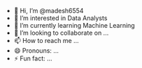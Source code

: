 - 👋 Hi, I’m @madesh6554
- 👀 I’m interested in Data Analysts
- 🌱 I’m currently learning Machine Learning
- 💞️ I’m looking to collaborate on ...
- 📫 How to reach me ...
- 😄 Pronouns: ...
- ⚡ Fun fact: ...

<!---
madesh6554/madesh6554 is a ✨ special ✨ repository because its `README.md` (this file) appears on your GitHub profile.
You can click the Preview link to take a look at your changes.
--->
